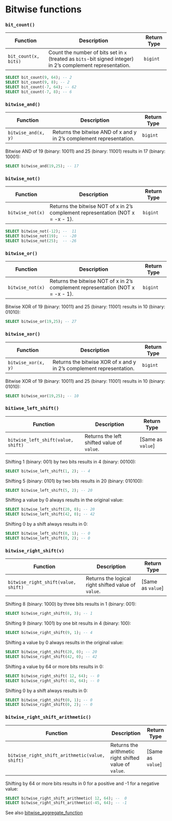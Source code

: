 # Bitwise functions

### **`bit_count()`**

| Function                    | Description                                                                                                                | Return Type |
|-----------------------------|----------------------------------------------------------------------------------------------------------------------------|-------------|
| `bit_count(x, bits)`        | Count the number of bits set in `x` (treated as `bits`-bit signed integer) in 2’s complement representation.                | `bigint`    |


```sql
SELECT bit_count(9, 64); -- 2
SELECT bit_count(9, 8); -- 2
SELECT bit_count(-7, 64); -- 62
SELECT bit_count(-7, 8); -- 6
```

### **`bitwise_and()`**

| Function                  | Description                                           | Return Type |
| ------------------------- | ----------------------------------------------------- | ----------- |
| `bitwise_and(x, y)`       | Returns the bitwise AND of x and y in 2’s complement representation. | `bigint`    |

Bitwise AND of 19 (binary: 10011) and 25 (binary: 11001) results in 17 (binary: 10001):

```sql
SELECT bitwise_and(19,25); -- 17
```

### **`bitwise_not()`**

| Function               | Description                                           | Return Type |
| ---------------------- | ----------------------------------------------------- | ----------- |
| `bitwise_not(x)`       | Returns the bitwise NOT of x in 2’s complement representation (NOT x = -x - 1). | `bigint`    |

```sql
SELECT bitwise_not(-12); --  11
SELECT bitwise_not(19);  -- -20
SELECT bitwise_not(25);  -- -26
```

### **`bitwise_or()`**

| Function               | Description                                           | Return Type |
| ---------------------- | ----------------------------------------------------- | ----------- |
| `bitwise_not(x)`       | Returns the bitwise NOT of x in 2’s complement representation (NOT x = -x - 1). | `bigint`    |

Bitwise XOR of 19 (binary: 10011) and 25 (binary: 11001) results in 10 (binary: 01010):

```sql
SELECT bitwise_or(19,25); -- 27
```

### **`bitwise_xor()`**

| Function                  | Description                                           | Return Type |
| ------------------------- | ----------------------------------------------------- | ----------- |
| `bitwise_xor(x, y)`       | Returns the bitwise XOR of x and y in 2’s complement representation. | `bigint`    |


Bitwise XOR of 19 (binary: 10011) and 25 (binary: 11001) results in 10 (binary: 01010):

```sql
SELECT bitwise_xor(19,25); -- 10
```

### **`bitiwse_left_shift()`**

| Function                      | Description                                           | Return Type       |
| ----------------------------- | ----------------------------------------------------- | ----------------- |
| `bitwise_left_shift(value, shift)` | Returns the left shifted value of `value`.           | [Same as `value`] |


Shifting 1 (binary: 001) by two bits results in 4 (binary: 00100):

```sql
SELECT bitwise_left_shift(1, 2); -- 4
```
Shifting 5 (binary: 0101) by two bits results in 20 (binary: 010100):

```sql
SELECT bitwise_left_shift(5, 2); -- 20
```

Shifting a value by 0 always results in the original value:

```sql
SELECT bitwise_left_shift(20, 0); -- 20
SELECT bitwise_left_shift(42, 0); -- 42
```

Shifting 0 by a shift always results in 0:

```sql
SELECT bitwise_left_shift(0, 1); -- 0
SELECT bitwise_left_shift(0, 2); -- 0
```

### **`bitwise_right_shift(v)`**

| Function                          | Description                                           | Return Type       |
| --------------------------------- | ----------------------------------------------------- | ----------------- |
| `bitwise_right_shift(value, shift)` | Returns the logical right shifted value of `value`.   | [Same as `value`] |


Shifting 8 (binary: 1000) by three bits results in 1 (binary: 001):

```sql
SELECT bitwise_right_shift(8, 3); -- 1
```

Shifting 9 (binary: 1001) by one bit results in 4 (binary: 100):

```sql
SELECT bitwise_right_shift(9, 1); -- 4
```

Shifting a value by 0 always results in the original value:

```sql
SELECT bitwise_right_shift(20, 0); -- 20
SELECT bitwise_right_shift(42, 0); -- 42
```
Shifting a value by 64 or more bits results in 0:

```sql
SELECT bitwise_right_shift( 12, 64); -- 0
SELECT bitwise_right_shift(-45, 64); -- 0
```
Shifting 0 by a shift always results in 0:

```sql
SELECT bitwise_right_shift(0, 1); -- 0
SELECT bitwise_right_shift(0, 2); -- 0
```
### **`bitwise_right_shift_arithmetic()`**

| Function                                  | Description                                           | Return Type       |
| ----------------------------------------- | ----------------------------------------------------- | ----------------- |
| `bitwise_right_shift_arithmetic(value, shift)` | Returns the arithmetic right shifted value of `value`. | [Same as `value`] |


Shifting by 64 or more bits results in 0 for a positive and -1 for a negative value:

```sql
SELECT bitwise_right_shift_arithmetic( 12, 64); --  0
SELECT bitwise_right_shift_arithmetic(-45, 64); -- -1
```

See also [bitwise_aggregate_function](./aggregate.md#bitwise-aggregate-functions)

